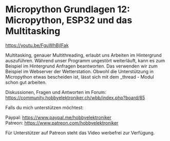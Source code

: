 # Micropython Grundlagen 12: Micropython, ESP32 und das Multitasking
 
https://youtu.be/FguWhBjIFak

Multitasking, genauer Multithreading, erlaubt uns Arbeiten im Hintergrund auszuführen. Während unser Programm ungestört weiterläuft, kann es zum Beispiel im Hintergrund Anfragen beantworten. Das verwenden wir zum Beispiel im Webserver der Wetterstation. Obwohl die Unterstützung in Micropython etwas bescheiden ist, lässt sich mit dem _thread - Modul schon gut arbeiten. 

Diskussionen, Fragen und Antworten im Forum: https://community.hobbyelektroniker.ch/wbb/index.php?board/85

Falls du mich unterstützen möchtest:

Paypal: https://www.paypal.me/hobbyelektroniker<br>
Patreon: https://www.patreon.com/hobbyelektroniker

Für Unterstützer auf Patreon steht das Video werbefrei zur Verfügung.



